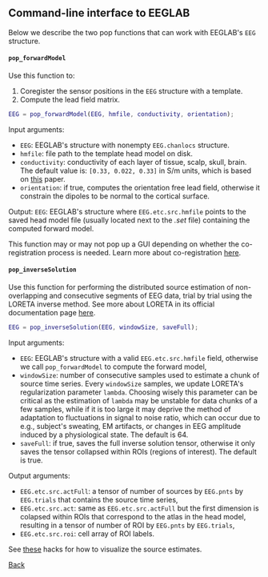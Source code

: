 ## Command-line interface to EEGLAB
Below we describe the two pop functions that can work with EEGLAB's `EEG` structure.

#### `pop_forwardModel`
Use this function to: 
1. Coregister the sensor positions in the `EEG` structure with a template.
2. Compute the lead field matrix.

```matlab
EEG = pop_forwardModel(EEG, hmfile, conductivity, orientation);
```
Input arguments:

* `EEG`: EEGLAB's structure with nonempty `EEG.chanlocs` structure.
* `hmfile`: file path to the template head model on disk.
* `conductivity`: conductivity of each layer of tissue, scalp, skull, brain. The default value is: `[0.33, 0.022, 0.33]` in S/m units, which is based on [this](http://www.sciencedirect.com/science/article/pii/S016502700900497X) paper.
* `orientation`: if true, computes the orientation free lead field, otherwise it constrain the dipoles to be normal to the cortical surface.

Output:
`EEG`: EEGLAB's structure where `EEG.etc.src.hmfile` points to the saved head model file (usually located next to the *.set* file) containing the computed forward model.

This function may or may not pop up a GUI depending on whether the co-registration process is needed. Learn more about co-registration [here]((https://github.com/aojeda/headModel/blob/master/doc/coregistration.md)).

#### `pop_inverseSolution`
Use this function for performing the distributed source estimation of non-overlapping and consecutive segments of EEG data, trial by trial using the LORETA inverse method. See more about LORETA in its official documentation page [here](http://www.uzh.ch/keyinst/loreta.htm).

```matlab
EEG = pop_inverseSolution(EEG, windowSize, saveFull);
```

Input arguments:

* `EEG`: EEGLAB's structure with a valid `EEG.etc.src.hmfile` field, otherwise we call `pop_forwardModel` to compute the forward model,
* `windowSize`: number of consecutive samples used to estimate a chunk of source time series. Every `windowSize` samples, we update LORETA's regularization parameter `lambda`. Choosing wisely this parameter can be critical as the estimation of `lambda` may be unstable for data chunks of a few samples, while if it is too large it may deprive the method of adaptation to fluctuations in signal to noise ratio, which can occur due to e.g., subject's sweating, EM artifacts, or changes in EEG amplitude induced by a physiological state. The default is 64.
* `saveFull`: if true, saves the full inverse solution tensor, otherwise it only saves the tensor collapsed within ROIs (regions of interest). The default is true.

Output arguments:

* `EEG.etc.src.actFull`: a tensor of number of sources by `EEG.pnts` by `EEG.trials` that contains the source time series,
* `EEG.etc.src.act`: same as `EEG.etc.src.actFull` but the first dimension is colapsed within ROIs that correspond to the atlas in the head model, resulting in a tensor of number of ROI by `EEG.pnts` by `EEG.trials`,
* `EEG.etc.src.roi`: cell array of ROI labels. 

See [these](https://github.com/aojeda/headModel/blob/master/doc/visualization.md) hacks for how to visualize the source estimates.

[Back](https://github.com/aojeda/headModel/blob/master/doc/Documentation.md)